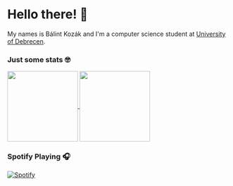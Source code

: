 # Hello there! 👋
My names is Bálint Kozák and I'm a computer science student at [University of Debrecen](https://unideb.hu/en).

### Just some stats 🤓
<a href="https://github.com/anuraghazra/github-readme-stats">
  <img align="center" height="160px" src="http://github-readme-stats-one-lime-86.vercel.app/api/top-langs/?username=kozakbalint&layout=compact&theme=transparent&exclude_repo=Python-Project" />
</a>
<a href="https://github.com/anuraghazra/github-readme-stats">
  <img align="center" height="160px" src="http://github-readme-stats-one-lime-86.vercel.app/api?username=kozakbalint&hide=stars&count_private=true&show_icons=true&theme=transparent" />
</a>

### Spotify Playing 🎧
[![Spotify](https://novatorem.kozakbalint.vercel.app/api/spotify)](https://open.spotify.com/user/kozak.balint)

